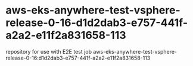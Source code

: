 # aws-eks-anywhere-test-vsphere-release-0-16-d1d2dab3-e757-441f-a2a2-e11f2a831658-113
repository for use with E2E test job aws-eks-anywhere-test-vsphere-release-0-16:d1d2dab3-e757-441f-a2a2-e11f2a831658-113
